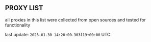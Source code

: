 ## PROXY LIST

all proxies in this list were collected from open sources and tested for functionality

last update: `2025-01-30 14:20:00.303119+00:00` UTC